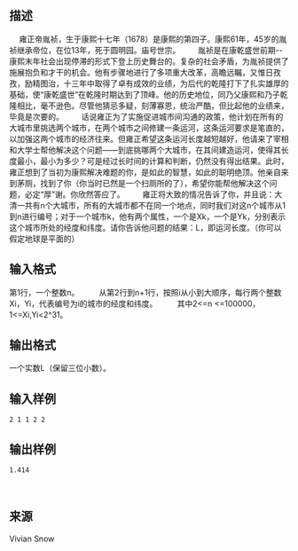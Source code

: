 ## 描述

　 雍正帝胤祯，生于康熙十七年（1678）是康熙的第四子。康熙61年，45岁的胤祯继承帝位，在位13年，死于圆明园。庙号世宗。 　　胤祯是在康乾盛世前期--康熙末年社会出现停滞的形式下登上历史舞台的。复杂的社会矛盾，为胤祯提供了施展抱负和才干的机会。他有步骤地进行了多项重大改革，高瞻远瞩，又惟日孜孜，励精图治，十三年中取得了卓有成效的业绩，为后代的乾隆打下了扎实雄厚的基础，使“康乾盛世”在乾隆时期达到了顶峰。他的历史地位，同乃父康熙和乃子乾隆相比，毫不逊色。尽管他猜忌多疑，刻薄寡恩，统治严酷，但比起他的业绩来，毕竟是次要的。 　　话说雍正为了实施促进城市间沟通的政策，他计划在所有的大城市里挑选两个城市，在两个城市之间修建一条运河，这条运河要求是笔直的，以加强这两个城市的经济往来。但雍正希望这条运河长度越短越好，他请来了宰相和大学士帮他解决这个问题——到底挑哪两个大城市，在其间建造运河，使得其长度最小，最小为多少？可是经过长时间的计算和判断，仍然没有得出结果。此时，雍正想到了当初为康熙解决难题的你，是如此的智慧，如此的聪明绝顶。他亲自来到茅厕，找到了你（你当时已然是一个扫厕所的了），希望你能帮他解决这个问题，必定“厚”谢。你欣然答应了。 　　雍正将大致的情况告诉了你，并且说：大清一共有n个大城市，所有的大城市都不在同一个地点，同时我们对这n个城市从1到n进行编号；对于一个城市k，他有两个属性，一个是Xk，一个是Yk，分别表示这个城市所处的经度和纬度。请你告诉他问题的结果：L，即运河长度。（你可以假定地球是平面的） 

## 输入格式

第1行，一个整数n。 　　 从第2行到n+1行，按照i从小到大顺序，每行两个整数Xi，Yi，代表编号为i的城市的经度和纬度。 　　 其中2<=n <=100000，1<=Xi,Yi<2^31。 

## 输出格式

一个实数L（保留三位小数）。

## 输入样例

```plaintext
2 1 1 2 2 
```

## 输出样例

```plaintext
1.414 
```



 

## 来源

Vivian Snow

